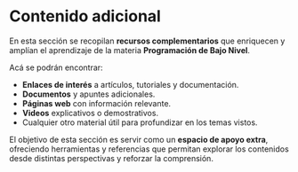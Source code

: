 # Contenido adicional

En esta sección se recopilan **recursos complementarios** que enriquecen y amplían el aprendizaje de la materia **Programación de Bajo Nivel**.

Acá se podrán encontrar:

- **Enlaces de interés** a artículos, tutoriales y documentación.
- **Documentos** y apuntes adicionales.
- **Páginas web** con información relevante.
- **Videos** explicativos o demostrativos.
- Cualquier otro material útil para profundizar en los temas vistos.

El objetivo de esta sección es servir como un **espacio de apoyo extra**, ofreciendo herramientas y referencias que permitan explorar los contenidos desde distintas perspectivas y reforzar la comprensión.
